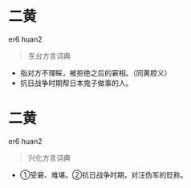 # 二黄
er6 huan2
> 东台方言词典
- 指对方不理睬，被拒绝之后的窘相。（同黄腔义）
- 抗日战争时期帮日本鬼子做事的人。

# 二黄
er6 huan2
> 兴化方言词典
- ①受窘、难堪。②抗日战争时期，对汪伪军的贬称。
